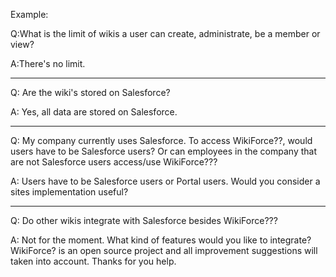 Example:

Q:What is the limit of wikis a user can create, administrate, be a member or view?

A:There's no limit.


---


Q: Are the wiki's stored on Salesforce?

A: Yes, all data are stored on Salesforce.


---


Q: My company currently uses Salesforce. To access WikiForce??, would users have to be Salesforce users? Or can employees in the company that are not Salesforce users access/use WikiForce???

A: Users have to be Salesforce users or Portal users. Would you consider a sites implementation useful?


---


Q: Do other wikis integrate with Salesforce besides WikiForce???

A: Not for the moment. What kind of features would you like to integrate? WikiForce? is an open source project and all improvement suggestions will taken into account. Thanks for you help.